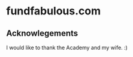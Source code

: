 fundfabulous.com
================

Acknowlegements
---------------
I would like to thank the Academy and my wife. :)
